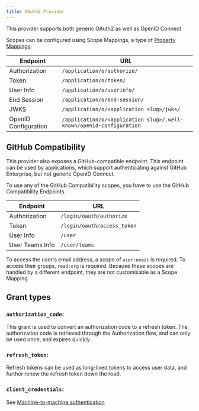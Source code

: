 ```yaml
---
title: OAuth2 Provider
---
```


This provider supports both generic OAuth2 as well as OpenID Connect

Scopes can be configured using Scope Mappings, a type of [Property Mappings](../property-mappings/#scope-mapping).

| Endpoint             | URL                                                                  |
| -------------------- | -------------------------------------------------------------------- |
| Authorization        | `/application/o/authorize/`                                          |
| Token                | `/application/o/token/`                                              |
| User Info            | `/application/o/userinfo/`                                           |
| End Session          | `/application/o/end-session/`                                        |
| JWKS                 | `/application/o/<application slug>/jwks/`                            |
| OpenID Configuration | `/application/o/<application slug>/.well-known/openid-configuration` |

## GitHub Compatibility

This provider also exposes a GitHub-compatible endpoint. This endpoint can be used by applications, which support authenticating against GitHub Enterprise, but not generic OpenID Connect.

To use any of the GitHub Compatibility scopes, you have to use the GitHub Compatibility Endpoints.

| Endpoint        | URL                         |
| --------------- | --------------------------- |
| Authorization   | `/login/oauth/authorize`    |
| Token           | `/login/oauth/access_token` |
| User Info       | `/user`                     |
| User Teams Info | `/user/teams`               |

To access the user's email address, a scope of `user:email` is required. To access their groups, `read:org` is required. Because these scopes are handled by a different endpoint, they are not customisable as a Scope Mapping.

## Grant types

### `authorization_code`:

This grant is used to convert an authorization code to a refresh token. The authorization code is retrieved through the Authorization flow, and can only be used once, and expires quickly.

### `refresh_token`:

Refresh tokens can be used as long-lived tokens to access user data, and further renew the refresh token down the road.

### `client_credentials`:

See [Machine-to-machine authentication](./client_credentials)
